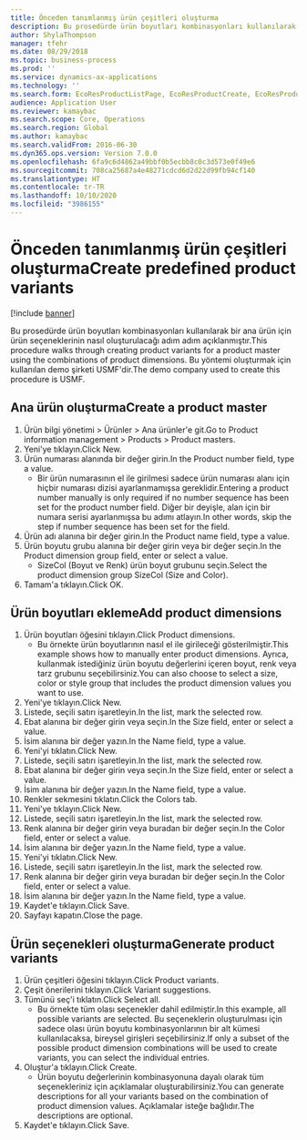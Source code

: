 ```yaml
---
title: Önceden tanımlanmış ürün çeşitleri oluşturma
description: Bu prosedürde ürün boyutları kombinasyonları kullanılarak bir ana ürün için ürün seçeneklerinin nasıl oluşturulacağı adım adım açıklanmıştır.
author: ShylaThompson
manager: tfehr
ms.date: 08/29/2018
ms.topic: business-process
ms.prod: ''
ms.service: dynamics-ax-applications
ms.technology: ''
ms.search.form: EcoResProductListPage, EcoResProductCreate, EcoResProductDetails, EcoResProductMasterDimension, EcoResProductVariants, EcoResProductVariantSuggestions, EcoResProductVariantsPendingReleaseFormPart
audience: Application User
ms.reviewer: kamaybac
ms.search.scope: Core, Operations
ms.search.region: Global
ms.author: kamaybac
ms.search.validFrom: 2016-06-30
ms.dyn365.ops.version: Version 7.0.0
ms.openlocfilehash: 6fa9c6d4862a49bbf0b5ecbb8c0c3d573e0f49e6
ms.sourcegitcommit: 708ca25687a4e48271cdcd6d2d22d99fb94cf140
ms.translationtype: HT
ms.contentlocale: tr-TR
ms.lasthandoff: 10/10/2020
ms.locfileid: "3986155"
---
```

# <a name="create-predefined-product-variants"></a><span data-ttu-id="7b668-103">Önceden tanımlanmış ürün çeşitleri oluşturma</span><span class="sxs-lookup"><span data-stu-id="7b668-103">Create predefined product variants</span></span>

[!include [banner](../../includes/banner.md)]

<span data-ttu-id="7b668-104">Bu prosedürde ürün boyutları kombinasyonları kullanılarak bir ana ürün için ürün seçeneklerinin nasıl oluşturulacağı adım adım açıklanmıştır.</span><span class="sxs-lookup"><span data-stu-id="7b668-104">This procedure walks through creating product variants for a product master using the combinations of product dimensions.</span></span> <span data-ttu-id="7b668-105">Bu yöntemi oluşturmak için kullanılan demo şirketi USMF'dir.</span><span class="sxs-lookup"><span data-stu-id="7b668-105">The demo company used to create this procedure is USMF.</span></span>


## <a name="create-a-product-master"></a><span data-ttu-id="7b668-106">Ana ürün oluşturma</span><span class="sxs-lookup"><span data-stu-id="7b668-106">Create a product master</span></span>
1. <span data-ttu-id="7b668-107">Ürün bilgi yönetimi > Ürünler > Ana ürünler'e git.</span><span class="sxs-lookup"><span data-stu-id="7b668-107">Go to Product information management > Products > Product masters.</span></span>
2. <span data-ttu-id="7b668-108">Yeni'ye tıklayın.</span><span class="sxs-lookup"><span data-stu-id="7b668-108">Click New.</span></span>
3. <span data-ttu-id="7b668-109">Ürün numarası alanında bir değer girin.</span><span class="sxs-lookup"><span data-stu-id="7b668-109">In the Product number field, type a value.</span></span>
    * <span data-ttu-id="7b668-110">Bir ürün numarasının el ile girilmesi sadece ürün numarası alanı için hiçbir numarası dizisi ayarlanmamışsa gereklidir.</span><span class="sxs-lookup"><span data-stu-id="7b668-110">Entering a product number manually is only required if no number sequence has been set for the product number field.</span></span> <span data-ttu-id="7b668-111">Diğer bir deyişle, alan için bir numara serisi ayarlanmışsa bu adımı atlayın.</span><span class="sxs-lookup"><span data-stu-id="7b668-111">In other words, skip the step if number sequence has been set for the field.</span></span>  
4. <span data-ttu-id="7b668-112">Ürün adı alanına bir değer girin.</span><span class="sxs-lookup"><span data-stu-id="7b668-112">In the Product name field, type a value.</span></span>
5. <span data-ttu-id="7b668-113">Ürün boyutu grubu alanına bir değer girin veya bir değer seçin.</span><span class="sxs-lookup"><span data-stu-id="7b668-113">In the Product dimension group field, enter or select a value.</span></span>
    * <span data-ttu-id="7b668-114">SizeCol (Boyut ve Renk) ürün boyut grubunu seçin.</span><span class="sxs-lookup"><span data-stu-id="7b668-114">Select the product dimension group SizeCol (Size and Color).</span></span>  
6. <span data-ttu-id="7b668-115">Tamam'a tıklayın.</span><span class="sxs-lookup"><span data-stu-id="7b668-115">Click OK.</span></span>

## <a name="add-product-dimensions"></a><span data-ttu-id="7b668-116">Ürün boyutları ekleme</span><span class="sxs-lookup"><span data-stu-id="7b668-116">Add product dimensions</span></span>
1. <span data-ttu-id="7b668-117">Ürün boyutları öğesini tıklayın.</span><span class="sxs-lookup"><span data-stu-id="7b668-117">Click Product dimensions.</span></span>
    * <span data-ttu-id="7b668-118">Bu örnekte ürün boyutlarının nasıl el ile girileceği gösterilmiştir.</span><span class="sxs-lookup"><span data-stu-id="7b668-118">This example shows how to manually enter product dimensions.</span></span> <span data-ttu-id="7b668-119">Ayrıca, kullanmak istediğiniz ürün boyutu değerlerini içeren boyut, renk veya tarz grubunu seçebilirsiniz.</span><span class="sxs-lookup"><span data-stu-id="7b668-119">You can also choose to select a size, color or style group that includes the product dimension values you want to use.</span></span>  
2. <span data-ttu-id="7b668-120">Yeni'ye tıklayın.</span><span class="sxs-lookup"><span data-stu-id="7b668-120">Click New.</span></span>
3. <span data-ttu-id="7b668-121">Listede, seçili satırı işaretleyin.</span><span class="sxs-lookup"><span data-stu-id="7b668-121">In the list, mark the selected row.</span></span>
4. <span data-ttu-id="7b668-122">Ebat alanına bir değer girin veya seçin.</span><span class="sxs-lookup"><span data-stu-id="7b668-122">In the Size field, enter or select a value.</span></span>
5. <span data-ttu-id="7b668-123">İsim alanına bir değer yazın.</span><span class="sxs-lookup"><span data-stu-id="7b668-123">In the Name field, type a value.</span></span>
6. <span data-ttu-id="7b668-124">Yeni'yi tıklatın.</span><span class="sxs-lookup"><span data-stu-id="7b668-124">Click New.</span></span>
7. <span data-ttu-id="7b668-125">Listede, seçili satırı işaretleyin.</span><span class="sxs-lookup"><span data-stu-id="7b668-125">In the list, mark the selected row.</span></span>
8. <span data-ttu-id="7b668-126">Ebat alanına bir değer girin veya seçin.</span><span class="sxs-lookup"><span data-stu-id="7b668-126">In the Size field, enter or select a value.</span></span>
9. <span data-ttu-id="7b668-127">İsim alanına bir değer yazın.</span><span class="sxs-lookup"><span data-stu-id="7b668-127">In the Name field, type a value.</span></span>
10. <span data-ttu-id="7b668-128">Renkler sekmesini tıklatın.</span><span class="sxs-lookup"><span data-stu-id="7b668-128">Click the Colors tab.</span></span>
11. <span data-ttu-id="7b668-129">Yeni'ye tıklayın.</span><span class="sxs-lookup"><span data-stu-id="7b668-129">Click New.</span></span>
12. <span data-ttu-id="7b668-130">Listede, seçili satırı işaretleyin.</span><span class="sxs-lookup"><span data-stu-id="7b668-130">In the list, mark the selected row.</span></span>
13. <span data-ttu-id="7b668-131">Renk alanına bir değer girin veya buradan bir değer seçin.</span><span class="sxs-lookup"><span data-stu-id="7b668-131">In the Color field, enter or select a value.</span></span>
14. <span data-ttu-id="7b668-132">İsim alanına bir değer yazın.</span><span class="sxs-lookup"><span data-stu-id="7b668-132">In the Name field, type a value.</span></span>
15. <span data-ttu-id="7b668-133">Yeni'yi tıklatın.</span><span class="sxs-lookup"><span data-stu-id="7b668-133">Click New.</span></span>
16. <span data-ttu-id="7b668-134">Listede, seçili satırı işaretleyin.</span><span class="sxs-lookup"><span data-stu-id="7b668-134">In the list, mark the selected row.</span></span>
17. <span data-ttu-id="7b668-135">Renk alanına bir değer girin veya buradan bir değer seçin.</span><span class="sxs-lookup"><span data-stu-id="7b668-135">In the Color field, enter or select a value.</span></span>
18. <span data-ttu-id="7b668-136">İsim alanına bir değer yazın.</span><span class="sxs-lookup"><span data-stu-id="7b668-136">In the Name field, type a value.</span></span>
19. <span data-ttu-id="7b668-137">Kaydet'e tıklayın.</span><span class="sxs-lookup"><span data-stu-id="7b668-137">Click Save.</span></span>
20. <span data-ttu-id="7b668-138">Sayfayı kapatın.</span><span class="sxs-lookup"><span data-stu-id="7b668-138">Close the page.</span></span>

## <a name="generate-product-variants"></a><span data-ttu-id="7b668-139">Ürün seçenekleri oluşturma</span><span class="sxs-lookup"><span data-stu-id="7b668-139">Generate product variants</span></span>
1. <span data-ttu-id="7b668-140">Ürün çeşitleri öğesini tıklayın.</span><span class="sxs-lookup"><span data-stu-id="7b668-140">Click Product variants.</span></span>
2. <span data-ttu-id="7b668-141">Çeşit önerilerini tıklayın.</span><span class="sxs-lookup"><span data-stu-id="7b668-141">Click Variant suggestions.</span></span>
3. <span data-ttu-id="7b668-142">Tümünü seç'i tıklatın.</span><span class="sxs-lookup"><span data-stu-id="7b668-142">Click Select all.</span></span>
    * <span data-ttu-id="7b668-143">Bu örnekte tüm olası seçenekler dahil edilmiştir.</span><span class="sxs-lookup"><span data-stu-id="7b668-143">In this example, all possible variants are selected.</span></span> <span data-ttu-id="7b668-144">Bu seçeneklerin oluşturulması için sadece olası ürün boyutu kombinasyonlarının bir alt kümesi kullanılacaksa, bireysel girişleri seçebilirsiniz.</span><span class="sxs-lookup"><span data-stu-id="7b668-144">If only a subset of the possible product dimension combinations will be used to create variants, you can select the individual entries.</span></span>  
4. <span data-ttu-id="7b668-145">Oluştur'a tıklayın.</span><span class="sxs-lookup"><span data-stu-id="7b668-145">Click Create.</span></span>
    * <span data-ttu-id="7b668-146">Ürün boyutu değerlerinin kombinasyonuna dayalı olarak tüm seçenekleriniz için açıklamalar oluşturabilirsiniz.</span><span class="sxs-lookup"><span data-stu-id="7b668-146">You can generate descriptions for all your variants based on the combination of product dimension values.</span></span> <span data-ttu-id="7b668-147">Açıklamalar isteğe bağlıdır.</span><span class="sxs-lookup"><span data-stu-id="7b668-147">The descriptions are optional.</span></span>  
5. <span data-ttu-id="7b668-148">Kaydet'e tıklayın.</span><span class="sxs-lookup"><span data-stu-id="7b668-148">Click Save.</span></span>

